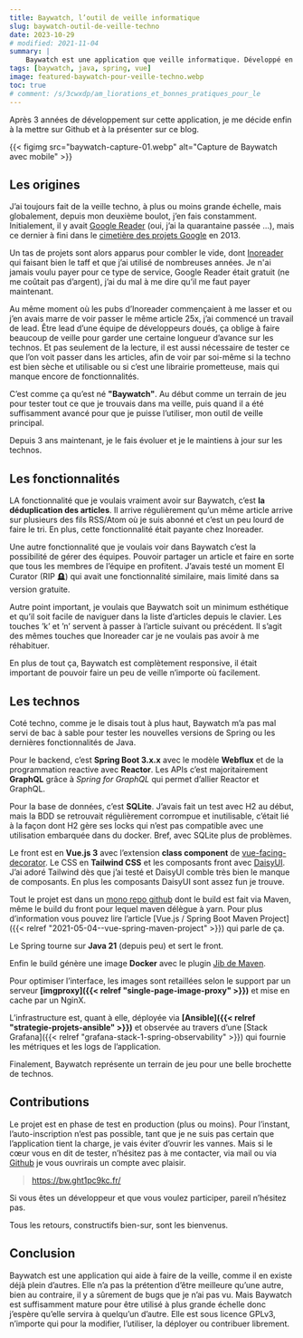 ```yaml
---
title: Baywatch, l’outil de veille informatique
slug: baywatch-outil-de-veille-techno
date: 2023-10-29
# modified: 2021-11-04
summary: |
    Baywatch est une application que veille informatique. Développé en Java à l’aide de Spring Boot Webflux et de Vue.js pour l’interface. L’application utilise une base de donnée SQLite pour le stockage. Les fonctionnalitées phares de Baywatch sont la déduplication des articles, la gestion des équipes et une interface hyper intuitive.
tags: [baywatch, java, spring, vue]
image: featured-baywatch-pour-veille-techno.webp
toc: true
# comment: /s/3cwxdp/am_liorations_et_bonnes_pratiques_pour_le
---
```


Après 3 années de développement sur cette application, je me décide enfin à la mettre sur Github et à la présenter sur ce blog.

{{< figimg src="baywatch-capture-01.webp" alt="Capture de Baywatch avec mobile" >}}

## Les origines

J’ai toujours fait de la veille techno, à plus ou moins grande échelle, mais globalement, depuis mon deuxième boulot, j’en fais constamment. Initialement, il y avait [Google Reader](https://fr.wikipedia.org/wiki/Google_Reader) (oui, j’ai la quarantaine passée ...), mais ce dernier à fini dans le [cimetière des projets Google](https://gcemetery.co/google-reader/) en 2013.

Un tas de projets sont alors apparus pour combler le vide, dont [Inoreader](https://www.inoreader.com/fr/) qui faisant bien le taff et que j’ai utilisé de nombreuses années. Je n'ai jamais voulu payer pour ce type de service, Google Reader était gratuit (ne me coûtait pas d’argent), j’ai du mal à me dire qu’il me faut payer maintenant.

Au même moment où les pubs d’Inoreader commençaient à me lasser et ou j’en avais marre de voir passer le même article 25x, j’ai commencé un travail de lead. Être lead d’une équipe de développeurs doués, ça oblige à faire beaucoup de veille pour garder une certaine longueur d’avance sur les technos. Et pas seulement de la lecture, il est aussi nécessaire de tester ce que l’on voit passer dans les articles, afin de voir par soi-même si la techno est bien sèche et utilisable ou si c’est une librairie prometteuse, mais qui manque encore de fonctionnalités.

C’est comme ça qu’est né **"Baywatch"**. Au début comme un terrain de jeu pour tester tout ce que je trouvais dans ma veille, puis quand il a été suffisamment avancé pour que je puisse l’utiliser, mon outil de veille principal.

Depuis 3 ans maintenant, je le fais évoluer et je le maintiens à jour sur les technos.

## Les fonctionnalités

LA fonctionnalité que je voulais vraiment avoir sur Baywatch, c’est **la déduplication des articles**. Il arrive régulièrement qu’un même article arrive sur plusieurs des fils RSS/Atom où je suis abonné et c’est un peu lourd de faire le tri. En plus, cette fonctionnalité était payante chez Inoreader.

Une autre fonctionnalité que je voulais voir dans Baywatch c’est la possibilité de gérer des équipes. Pouvoir partager un article et faire en sorte que tous les membres de l’équipe en profitent. J’avais testé un moment El Curator (RIP 🪦) qui avait une fonctionnalité similaire, mais limité dans sa version gratuite.

Autre point important, je voulais que Baywatch soit un minimum esthétique et qu’il soit facile de naviguer dans la liste d’articles depuis le clavier. Les touches ’k’ et ’n’ servent à passer à l’article suivant ou précédent. Il s’agit des mêmes touches que Inoreader car je ne voulais pas avoir à me réhabituer.

En plus de tout ça, Baywatch est complètement responsive, il était important de pouvoir faire un peu de veille n’importe où facilement.

## Les technos

Coté techno, comme je le disais tout à plus haut, Baywatch m’a pas mal servi de bac à sable pour tester les nouvelles versions de Spring ou les dernières fonctionnalités de Java.

Pour le backend, c’est **Spring Boot 3.x.x** avec le modèle **Webflux** et de la programmation reactive avec **Reactor**. Les APIs c’est majoritairement **GraphQL** grâce à *Spring for GraphQL* qui permet d’allier Reactor et GraphQL.

Pour la base de données, c’est **SQLite**. J’avais fait un test avec H2 au début, mais la BDD se retrouvait régulièrement corrompue et inutilisable, c’était lié à la façon dont H2 gère ses locks qui n’est pas compatible avec une utilisation embarquée dans du docker. Bref, avec SQLite plus de problèmes.

Le front est en **Vue.js 3** avec l’extension **class component** de [vue-facing-decorator](https://facing-dev.github.io/vue-facing-decorator/#/). Le CSS en **Tailwind CSS** et les composants front avec [DaisyUI](https://daisyui.com/). J’ai adoré Tailwind dès que j’ai testé et DaisyUI comble très bien le manque de composants. En plus les composants DaisyUI sont assez fun je trouve.

Tout le projet est dans un [mono repo github](https://github.com/Marthym/baywatch) dont le build est fait via Maven, même le build du front pour lequel maven délègue à yarn. Pour plus d’information vous pouvez lire l’article [Vue.js / Spring Boot Maven Project]({{< relref "2021-05-04--vue-spring-maven-project" >}}) qui parle de ça.

Le Spring tourne sur **Java 21** (depuis peu) et sert le front.

Enfin le build génère une image **Docker** avec le plugin [Jib de Maven](https://github.com/GoogleContainerTools/jib/tree/master/jib-maven-plugin).

Pour optimiser l’interface, les images sont retaillées selon le support par un serveur **[imgproxy]({{< relref "single-page-image-proxy" >}})** et mise en cache par un NginX.

L’infrastructure est, quant à elle, déployée via **[Ansible]({{< relref "strategie-projets-ansible" >}})** et observée au travers d’une [Stack Grafana]({{< relref "grafana-stack-1-spring-observability" >}}) qui fournie les métriques et les logs de l’application.

Finalement, Baywatch représente un terrain de jeu pour une belle brochette de technos.

## Contributions

Le projet est en phase de test en production (plus ou moins). Pour l’instant, l’auto-inscription n’est pas possible, tant que je ne suis pas certain que l’application tient la charge, je vais éviter d’ouvrir les vannes. Mais si le cœur vous en dit de tester, n’hésitez pas à me contacter, via mail ou via [Github](https://github.com/Marthym/baywatch) je vous ouvrirais un compte avec plaisir.

> https://bw.ght1pc9kc.fr/

Si vous êtes un développeur et que vous voulez participer, pareil n’hésitez pas.

Tous les retours, constructifs bien-sur, sont les bienvenus.

## Conclusion

Baywatch est une application qui aide à faire de la veille, comme il en existe déjà plein d’autres. Elle n’a pas la prétention d’être meilleure qu’une autre, bien au contraire, il y a sûrement de bugs que je n’ai pas vu. Mais Baywatch est suffisamment mature pour être utilisé à plus grande échelle donc j’espère qu’elle servira à quelqu’un d’autre. Elle est sous licence GPLv3, n’importe qui pour la modifier, l’utiliser, la déployer ou contribuer librement.
